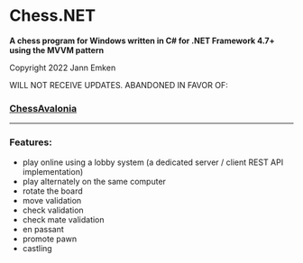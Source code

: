 # Chess.NET
**A chess program for Windows written in C# for .NET Framework 4.7+ using the MVVM pattern**

Copyright 2022 Jann Emken

WILL NOT RECEIVE UPDATES. ABANDONED IN FAVOR OF:</br>

### [ChessAvalonia](https://github.com/q-g-j/ChessAvalonia)
___

### Features:
- play online using a lobby system (a dedicated server / client REST API implementation)
- play alternately on the same computer
- rotate the board
- move validation
- check validation
- check mate validation
- en passant
- promote pawn
- castling
